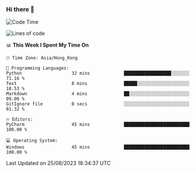 ### Hi there 👋

<!--
**RoiexLee/RoiexLee** is a ✨ _special_ ✨ repository because its `README.md` (this file) appears on your GitHub profile.

Here are some ideas to get you started:

- 🔭 I’m currently working on ...
- 🌱 I’m currently learning ...
- 👯 I’m looking to collaborate on ...
- 🤔 I’m looking for help with ...
- 💬 Ask me about ...
- 📫 How to reach me: ...
- 😄 Pronouns: ...
- ⚡ Fun fact: ...
-->

<!--START_SECTION:waka-->
![Code Time](http://img.shields.io/badge/Code%20Time-345%20hrs%202%20mins-blue)

![Lines of code](https://img.shields.io/badge/From%20Hello%20World%20I%27ve%20Written-35.5%20thousand%20lines%20of%20code-blue)

📊 **This Week I Spent My Time On** 

```text
🕑︎ Time Zone: Asia/Hong_Kong

💬 Programming Languages: 
Python                   32 mins             ██████████████████░░░░░░░   71.16 % 
Text                     8 mins              █████░░░░░░░░░░░░░░░░░░░░   18.53 % 
Markdown                 4 mins              ██░░░░░░░░░░░░░░░░░░░░░░░   09.00 % 
GitIgnore file           0 secs              ░░░░░░░░░░░░░░░░░░░░░░░░░   01.32 % 

🔥 Editors: 
PyCharm                  45 mins             █████████████████████████   100.00 % 

💻 Operating System: 
Windows                  45 mins             █████████████████████████   100.00 % 
```


 Last Updated on 25/08/2023 18:34:37 UTC
<!--END_SECTION:waka-->
